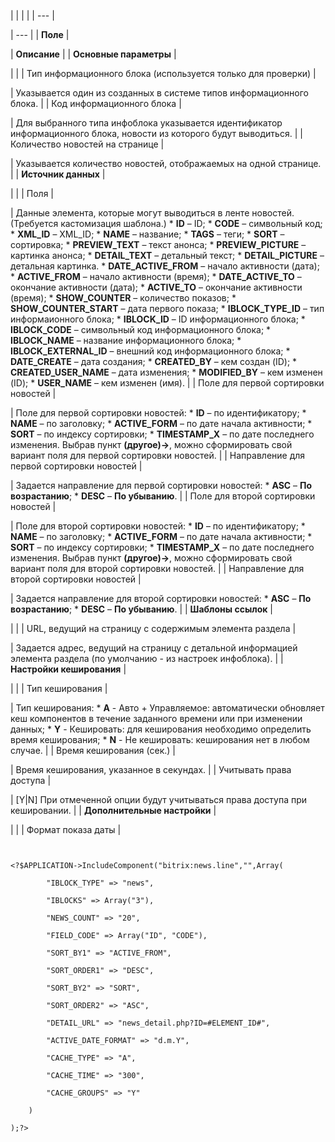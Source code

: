 |  |  |  |
| --- |

| --- |
| **Поле** |

| **Описание** |
| **Основные параметры** |

| |
| Тип информационного блока (используется только для проверки) |

| Указывается один из созданных в системе типов информационного блока. |
| Код информационного блока |

| Для выбранного типа инфоблока указывается идентификатор информационного блока, новости из которого будут выводиться. |
| Количество новостей на странице |

| Указывается количество новостей, отображаемых на одной странице. |
| **Источник данных** |

| |
| Поля |

| Данные элемента, которые могут выводиться в ленте новостей. (Требуется кастомизация шаблона.)  * **ID** – ID; * **CODE** – символьный код; * **XML\_ID** – XML\_ID; * **NAME** – название; * **TAGS** – теги; * **SORT** – сортировка; * **PREVIEW\_TEXT** – текст анонса; * **PREVIEW\_PICTURE** – картинка анонса; * **DETAIL\_TEXT** – детальный текст; * **DETAIL\_PICTURE** – детальная картинка. * **DATE\_ACTIVE\_FROM** – начало активности (дата); * **ACTIVE\_FROM** – начало активности (время); * **DATE\_ACTIVE\_TO** – окончание активности (дата); * **ACTIVE\_TO** – окончание активности (время); * **SHOW\_COUNTER** – количество показов; * **SHOW\_COUNTER\_START** – дата первого показа; * **IBLOCK\_TYPE\_ID** – тип информаионного блока; * **IBLOCK\_ID** – ID информационного блока; * **IBLOCK\_CODE** – символьный код информационного блока; * **IBLOCK\_NAME** – название информационного блока; * **IBLOCK\_EXTERNAL\_ID** – внешний код информационного блока; * **DATE\_CREATE** – дата создания; * **CREATED\_BY** – кем создан (ID); * **CREATED\_USER\_NAME** – дата изменения; * **MODIFIED\_BY** – кем изменен (ID); * **USER\_NAME** – кем изменен (имя). |
| Поле для первой сортировки новостей |

| Поле для первой сортировки новостей:  * **ID** – по идентификатору; * **NAME** – по заголовку; * **ACTIVE\_FORM** – по дате начала активности; * **SORT** – по индексу сортировки; * **TIMESTAMP\_X** – по дате последнего изменения.  Выбрав пункт **(другое)->**, можно сформировать свой вариант поля для первой сортировки новостей. |
| Направление для первой сортировки новостей |

| Задается направление для первой сортировки новостей:  * **ASC** – **По возрастанию**; * **DESC** – **По убыванию**. |
| Поле для второй сортировки новостей |

| Поле для второй сортировки новостей:  * **ID** – по идентификатору; * **NAME** – по заголовку; * **ACTIVE\_FORM** – по дате начала активности; * **SORT** – по индексу сортировки; * **TIMESTAMP\_X** – по дате последнего изменения.  Выбрав пункт **(другое)->**, можно сформировать свой вариант поля для второй сортировки новостей. |
| Направление для второй сортировки новостей |

| Задается направление для второй сортировки новостей:  * **ASC** – **По возрастанию**; * **DESC** – **По убыванию**. |
| **Шаблоны ссылок** |

| |
| URL, ведущий на страницу с содержимым элемента раздела |

| Задается адрес, ведущий на страницу с детальной информацией элемента раздела (по умолчанию - из настроек инфоблока). |
| **Настройки кеширования** |

| |
| Тип кеширования |

| Тип кеширования:  * **A** - Авто + Управляемое: автоматически обновляет кеш компонентов в течение заданного времени или при изменении данных; * **Y** - Кешировать: для кеширования необходимо определить время кеширования; * **N** - Не кешировать: кеширования нет в любом случае. |
| Время кеширования (сек.) |

| Время кеширования, указанное в секундах. |
| Учитывать права доступа |

| [Y|N] При отмеченной опции будут учитываться права доступа при кешировании. |
| **Дополнительные настройки** |

| |
| Формат показа даты |

```


<?$APPLICATION->IncludeComponent("bitrix:news.line","",Array(

		"IBLOCK_TYPE" => "news",

		"IBLOCKS" => Array("3"),

		"NEWS_COUNT" => "20",

		"FIELD_CODE" => Array("ID", "CODE"),

		"SORT_BY1" => "ACTIVE_FROM",

		"SORT_ORDER1" => "DESC",

		"SORT_BY2" => "SORT",

		"SORT_ORDER2" => "ASC",

		"DETAIL_URL" => "news_detail.php?ID=#ELEMENT_ID#",

		"ACTIVE_DATE_FORMAT" => "d.m.Y",

		"CACHE_TYPE" => "A",

		"CACHE_TIME" => "300",

		"CACHE_GROUPS" => "Y"

	)

);?>


```